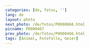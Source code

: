 ```yaml
---
categories: [de, fotos, '']
lang: de
layout: photo
next_photo: /de/fotos/P0000068.html
picname: P0000467
prev_photo: /de/fotos/P0000466.html
tags: [Animal, Fotofalle, Geier]
---
```

